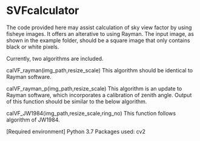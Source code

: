 # SVFcalculator
The code provided here may assist calculation of sky view factor by using fisheye images. It offers an alterative to using Rayman.
The input image, as shown in the example folder, should be a square image that only contains black or white pixels.

Currently, two algorithms are included.

calVF_rayman(img_path,resize_scale)
This algorithm should be identical to Rayman software.

calVF_rayman_p(img_path,resize_scale)
This algorithm is an update to Rayman software, which incorporates a calibration of zenith angle. Output of this function should be similar to the below algorithm.

calVF_JW1984(img_path,resize_scale,ring_no)
This function follows algorithm of JW1984.

[Required environment]
Python 3.7
Packages used: cv2
